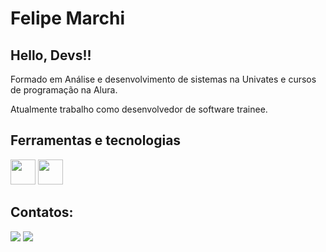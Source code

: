 # Felipe Marchi
## Hello, Devs!!
Formado em Análise e desenvolvimento de sistemas na Univates e cursos de programação na Alura.

Atualmente trabalho como desenvolvedor de software trainee.
## Ferramentas e tecnologias
<img loading="lazy" src="https://cdn.jsdelivr.net/gh/devicons/devicon@latest/icons/java/java-original.svg" width="40" height="40"/> <img loading="lazy" src="https://cdn.jsdelivr.net/gh/devicons/devicon@latest/icons/postgresql/postgresql-original.svg" width="40" height="40"/>
## Contatos:
<a href = "mailto:contato@felipemarchi20@gmail.com"><img loading="lazy" src="https://img.shields.io/badge/Gmail-D14836?style=for-the-badge&logo=gmail&logoColor=white" target="_blank"></a>
<a href="https://www.linkedin.com/in/felipe-marchi-0189a8266" target="_blank"><img loading="lazy" src="https://img.shields.io/badge/-LinkedIn-%230077B5?style=for-the-badge&logo=linkedin&logoColor=white" target="_blank"></a>
